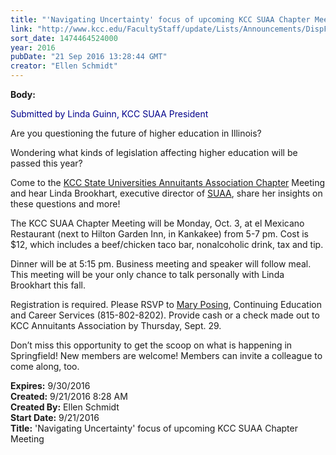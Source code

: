 ```yaml
---
title: "'Navigating Uncertainty' focus of upcoming KCC SUAA Chapter Meeting"
link: "http://www.kcc.edu/FacultyStaff/update/Lists/Announcements/DispForm.aspx?ID=2290"
sort_date: 1474464524000
year: 2016
pubDate: "21 Sep 2016 13:28:44 GMT"
creator: "Ellen Schmidt"
---
```


<div><b>Body:</b> <div class="ExternalClassC1751CEC350B4BE28FD986ABA915F99E"><p style="color:darkblue">Submitted by Linda Guinn, KCC SUAA President</p>
<p>Are you questioning the future of higher education in Illinois? </p>
<p>Wondering what kinds of legislation affecting higher education will be passed this year? </p>
<p>Come to the <a href="/FacultyStaff/Pages/annuitantsassociation.aspx">KCC State Universities Annuitants Association Chapter</a> Meeting and hear Linda Brookhart, executive director of <a href="http://suaa.org/">SUAA</a>, share her insights on these questions and more!</p>
<p>The KCC SUAA Chapter Meeting will be Monday, Oct. 3, at el Mexicano Restaurant (next to Hilton Garden Inn, in Kankakee) from 5-7 pm. Cost is $12, which includes a beef/chicken taco bar, nonalcoholic drink, tax and tip. </p>
<p>Dinner will be at 5:15 pm. Business meeting and speaker will follow meal. This meeting will be your only chance to talk personally with Linda Brookhart this fall. </p>
<p>Registration is required. Please RSVP to <a href="mailto:mposing@kcc.edu">Mary Posing</a>, Continuing Education and Career Services (815-802-8202). Provide cash or a check made out to KCC Annuitants Association by Thursday, Sept. 29. </p>
<p>Don’t miss this opportunity to get the scoop on what is happening in Springfield! New members are welcome! Members can invite a colleague to come along, too.</p></div></div>
<div><b>Expires:</b> 9/30/2016</div>
<div><b>Created:</b> 9/21/2016 8:28 AM</div>
<div><b>Created By:</b> Ellen Schmidt</div>
<div><b>Start Date:</b> 9/21/2016</div>
<div><b>Title:</b> &#39;Navigating Uncertainty&#39; focus of upcoming KCC SUAA Chapter Meeting</div>
